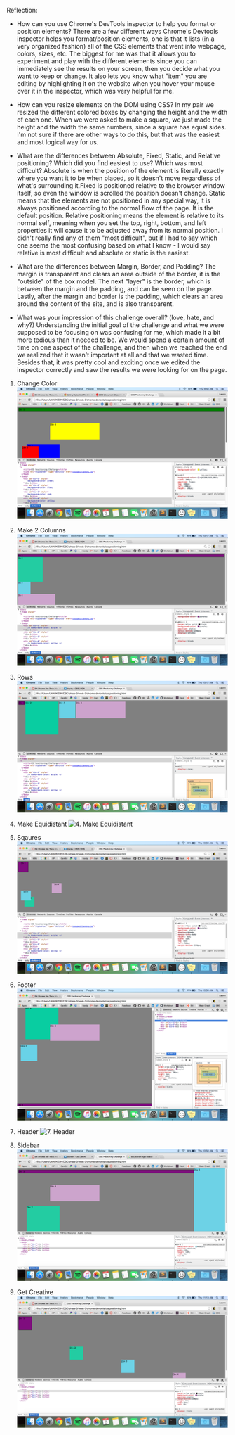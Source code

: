 Reflection:
- How can you use Chrome's DevTools inspector to help you format or position elements?
	There are a few different ways Chrome's Devtools inspector helps you format/position elements, one is that it lists (in a very organized fashion) all of the CSS elements that went into webpage, colors, sizes, etc. The biggest for me was that it allows you to experiment and play with the different elements since you can immediately see the results on your screen, then you decide what you want to keep or change. It also lets you know what "item" you are editing by highlighting it on the website when you hover your mouse over it in the inspector, which was very helpful for me. 

- How can you resize elements on the DOM using CSS?
	In my pair we resized the different colored boxes by changing the height and the width of each one. When we were asked to make a square, we just made the height and the width the same numbers, since a square has equal sides. I'm not sure if there are other ways to do this, but that was the easiest and most logical way for us.

- What are the differences between Absolute, Fixed, Static, and Relative positioning? Which did you find easiest to use? Which was most difficult?
	Absolute is when the position of the element is literally exactly where you want it to be when placed, so it doesn't move regardless of what's surrounding it.Fixed is positioned relative to the browser window itself, so even the window is scrolled the position doesn't change. Static means that the elements are not positioned in any special way, it is always positioned according to the normal flow of the page. It is the default position. Relative positioning means the element is relative to its normal self, meaning when you set the top, right, bottom, and left properties it will cause it to be adjusted away from its normal position. I didn't really find any of them "most difficult", but if I had to say which one seems the most confusing based on what I know - I would say relative is most difficult and absolute or static is the easiest.

- What are the differences between Margin, Border, and Padding?
	The margin is transparent and clears an area outside of the border, it is the "outside" of the box model. The next "layer" is the border, which is between the margin and the padding, and can be seen on the page. Lastly, after the margin and border is the padding, which clears an area around the content of the site, and is also transparent.

- What was your impression of this challenge overall? (love, hate, and why?)
	Understanding the initial goal of the challenge and what we were supposed to be focusing on was confusing for me, which made it a bit more tedious than it needed to be. We would spend a certain amount of time on one aspect of the challenge, and then when we reached the end we realized that it wasn't important at all and that we wasted time. Besides that, it was pretty cool and exciting once we edited the inspector correctly and saw the results we were looking for on the page.



1. Change Color
![1. Change Color](imgs/1ChangeColors.png)

2. Make 2 Columns
![2. Make Columns](imgs/2Column.png)

3. Rows
![3. Rows](imgs/3Row.png)

4. Make Equidistant
![4. Make Equidistant](4MakeEquid.png)

5. Sqaures
![5. Squares](imgs/5Squares.png)

6. Footer
![6. Footer](imgs/6Footer.png)

7. Header
![7. Header](7Header.png)

8. Sidebar
![8. Sidebar](imgs/8Sidebar.png)

9. Get Creative
![9. Get Creative](imgs/9Creative.png)